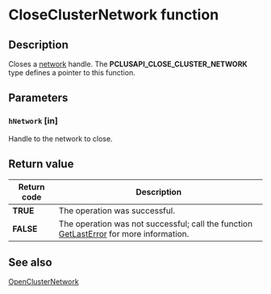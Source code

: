 # CloseClusterNetwork function

## Description

Closes a [network](https://learn.microsoft.com/previous-versions/windows/desktop/mscs/networks) handle. The **PCLUSAPI_CLOSE_CLUSTER_NETWORK** type defines a pointer to this function.

## Parameters

### `hNetwork` [in]

Handle to the network to close.

## Return value

| Return code | Description |
| --- | --- |
| **TRUE** | The operation was successful. |
| **FALSE** | The operation was not successful; call the function [GetLastError](https://learn.microsoft.com/windows/desktop/api/errhandlingapi/nf-errhandlingapi-getlasterror) for more information. |

## See also

[OpenClusterNetwork](https://learn.microsoft.com/windows/desktop/api/clusapi/nf-clusapi-openclusternetwork)